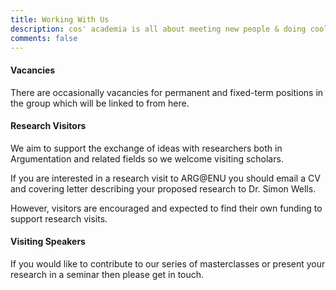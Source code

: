 ```yaml
---
title: Working With Us 
description: cos' academia is all about meeting new people & doing cool stuff
comments: false
---
```



#### Vacancies

There are occasionally vacancies for permanent and fixed-term positions in the group which will be linked to from here.

#### Research Visitors

We aim to support the exchange of ideas with researchers both in Argumentation and related fields so we welcome visiting scholars.

If you are interested in a research visit to ARG@ENU you should email a CV and covering letter describing your proposed research to Dr. Simon Wells.

However, visitors are encouraged and expected to find their own funding to support research visits.


#### Visiting Speakers

If you would like to contribute to our series of masterclasses or present your research in a seminar then please get in touch.


